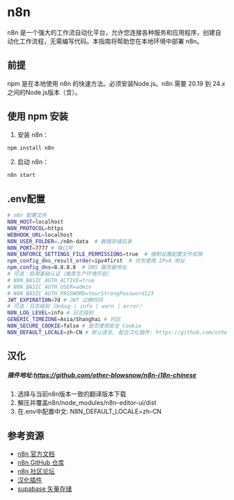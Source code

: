 # n8n

n8n 是一个强大的工作流自动化平台，允许您连接各种服务和应用程序，创建自动化工作流程，无需编写代码。本指南将帮助您在本地环境中部署 n8n。

## 前提
npm 是在本地使用 n8n 的快速方法。必须安装Node.js。n8n 需要 20.19 到 24.x 之间的Node.js版本（含）。

## 使用 npm 安装

1. 安装 n8n：

```bash
npm install n8n
```

2. 启动 n8n：

```bash
n8n start
```

## .env配置

```bash
# n8n 配置文件
N8N_HOST=localhost
N8N_PROTOCOL=https
WEBHOOK_URL=localhost
N8N_USER_FOLDER=./n8n-data  # 数据存储目录
N8N_PORT=7777 # 端口号
N8N_ENFORCE_SETTINGS_FILE_PERMISSIONS=true  # 强制设置配置文件权限
npm_config_dns_result_order=ipv4first  # 优先使用 IPv4 地址
npm_config_dns=8.8.8.8  # DNS 服务器地址
# 可选：启用基础认证（推荐生产环境开启）
# N8N_BASIC_AUTH_ACTIVE=true
# N8N_BASIC_AUTH_USER=admin
# N8N_BASIC_AUTH_PASSWORD=YourStrongPassword123
JWT_EXPIRATION=7d # JWT 过期时间
# 可选：日志级别（debug | info | warn | error）
N8N_LOG_LEVEL=info # 日志级别
GENERIC_TIMEZONE=Asia/Shanghai # 时区
N8N_SECURE_COOKIE=false # 是否使用安全 Cookie
N8N_DEFAULT_LOCALE=zh-CN # 默认语言, 配合汉化插件: https://github.com/other-blowsnow/n8n-i18n-chinese
```

##  汉化
##### 插件地址:https://github.com/other-blowsnow/n8n-i18n-chinese
1. 选择与当前n8n版本一致的翻译版本下载
2. 解压并覆盖n8n/node_modules/n8n-editor-ui/dist
3. 在.env中配置中文: N8N_DEFAULT_LOCALE=zh-CN











## 参考资源

- [n8n 官方文档](https://docs.n8n.io/)
- [n8n GitHub 仓库](https://github.com/n8n-io/n8n)
- [n8n 社区论坛](https://community.n8n.io/)
- [汉化插件](https://github.com/other-blowsnow/n8n-i18n-chinese)
- [supabase 矢量存储](https://supabase.com/)